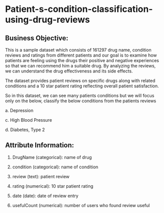 # Patient-s-condition-classification-using-drug-reviews
## Business Objective:
This is a sample dataset which consists of 161297 drug name, condition reviews and ratings from different patients and
 our goal is to examine how patients are feeling using the drugs their positive and negative experiences so that we can recommend him a suitable drug.
 By analyzing the reviews, we can understand the drug effectiveness and its side effects. 

The dataset provides patient reviews on specific drugs along with related conditions and a 10 star patient rating reflecting overall patient satisfaction.

So in this dataset, we can see many patients conditions but we will focus only on the below, classify the below conditions from the patients reviews 

a. Depression

c. High Blood Pressure

d. Diabetes, Type 2

## Attribute Information:

1. DrugName (categorical): name of drug

2. condition (categorical): name of condition

3. review (text): patient review

4. rating (numerical): 10 star patient rating

5. date (date): date of review entry

6. usefulCount (numerical): number of users who found review useful

